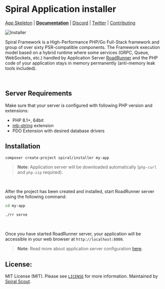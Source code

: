# Spiral Application installer

[App Skeleton](https://github.com/spiral/app) | [**Documentation**](https://spiral.dev/docs) | [Discord](https://discord.gg/TFeEmCs) | [Twitter](https://twitter.com/spiralphp) | [Contributing](https://spiral.dev/docs/about-contributing/)

![Installer](https://user-images.githubusercontent.com/773481/208850084-891a9d6f-3e70-4a06-af57-4e63c37c9c47.png)

Spiral Framework is a High-Performance PHP/Go Full-Stack framework and group of over sixty PSR-compatible components.
The Framework execution model based on a hybrid runtime where some services (GRPC, Queue, WebSockets, etc.) handled by
Application Server [RoadRunner](https://github.com/roadrunner-server/roadrunner) and the PHP code of your application
stays in memory permanently (anti-memory leak tools included).

<br />

## Server Requirements

Make sure that your server is configured with following PHP version and extensions:

* PHP 8.1+, 64bit
* [mb-string](https://www.php.net/manual/en/intro.mbstring.php) extension
* PDO Extension with desired database drivers

## Installation

```bash
composer create-project spiral/installer my-app
```

> **Note**:
> Application server will be downloaded automatically (`php-curl` and `php-zip` required).

<br />

After the project has been created and installed, start RoadRunner server using the following command:

```bash
cd my-app

./rr serve
```

<br />

Once you have started RoadRunner server, your application will be accessible in your web browser
at  `http://localhost:8080`.

> **Note**:
> Read more about application server configuration [here](https://roadrunner.dev/docs).

## License:

MIT License (MIT). Please see [`LICENSE`](./LICENSE) for more information. Maintained
by [Spiral Scout](https://spiralscout.com).
